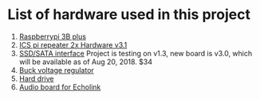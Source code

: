 # List of hardware used in this project

1) [Raspberrypi 3B plus](https://www.amazon.com/gp/product/B07BC6WH7V/ref=od_aui_detailpages00?ie=UTF8&psc=1)
2) [ICS pi repeater 2x Hardware v3.1](http://www.ics-ctrl.com/details/42)
3) [SSD/SATA interface](https://www.amazon.com/gp/product/B073CGQD9C/ref=od_aui_detailpages00?ie=UTF8&psc=1) Project is testing on v1.3, new board is v3.0, which will be available as of Aug 20, 2018. $34
4) [Buck voltage regulator](https://www.amazon.com/gp/product/B073PQTMRP/ref=oh_aui_detailpage_o00_s00?ie=UTF8&psc=1)
5) [Hard drive](https://www.amazon.com/Black-Performance-Mobile-Hard-Drive/dp/B01DOL05OC)
6) [Audio board for Echolink](https://fe-pi.com/products/fe-pi-audio-v1)
